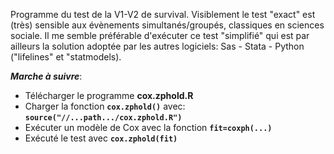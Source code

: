 Programme du test de la V1-V2 de survival. 
Visiblement le test "exact" est (très) sensible aux évènements simultanés/groupés, classiques en sciences sociale. Il me semble préférable d'exécuter ce test "simplifié"
qui est par ailleurs la solution adoptée par les autres logiciels: Sas - Stata - Python ("lifelines" et "statmodels).    

***Marche à suivre***:  

* Télécharger le programme **cox.zphold.R**
* Charger la fonction **`cox.zphold()`** avec: **`source("//...path.../cox.zphold.R")`**
* Exécuter un modèle de Cox avec la fonction **`fit=coxph(...)`**
* Exécuté le test avec **`cox.zphold(fit)`**


